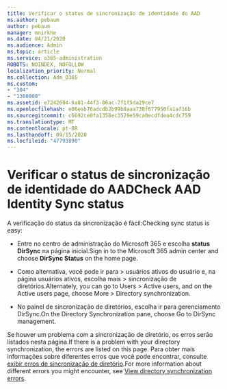 ```yaml
---
title: Verificar o status de sincronização de identidade do AAD
ms.author: pebaum
author: pebaum
manager: mnirkhe
ms.date: 04/21/2020
ms.audience: Admin
ms.topic: article
ms.service: o365-administration
ROBOTS: NOINDEX, NOFOLLOW
localization_priority: Normal
ms.collection: Adm_O365
ms.custom:
- "304"
- "1300008"
ms.assetid: e7242604-6a81-44f3-86ac-7f1f5da29ce7
ms.openlocfilehash: e06eab76adcdb2b99b8aaa738f677950fa1af16b
ms.sourcegitcommit: c6692ce0fa1358ec3529e59ca0ecdfdea4cdc759
ms.translationtype: MT
ms.contentlocale: pt-BR
ms.lasthandoff: 09/15/2020
ms.locfileid: "47793890"
---
```

# <a name="check-aad-identity-sync-status"></a><span data-ttu-id="8d11d-102">Verificar o status de sincronização de identidade do AAD</span><span class="sxs-lookup"><span data-stu-id="8d11d-102">Check AAD Identity Sync status</span></span>

<span data-ttu-id="8d11d-103">A verificação do status da sincronização é fácil:</span><span class="sxs-lookup"><span data-stu-id="8d11d-103">Checking sync status is easy:</span></span>
  
- <span data-ttu-id="8d11d-104">Entre no centro de administração do Microsoft 365 e escolha **status DirSync** na página inicial.</span><span class="sxs-lookup"><span data-stu-id="8d11d-104">Sign in to the Microsoft 365 admin center and choose **DirSync Status** on the home page.</span></span>

- <span data-ttu-id="8d11d-105">Como alternativa, você pode ir para \> usuários ativos do usuário e, na página usuários ativos, escolha mais \> sincronização de diretórios.</span><span class="sxs-lookup"><span data-stu-id="8d11d-105">Alternately, you can go to Users \> Active users, and on the Active users page, choose More \> Directory synchronization.</span></span>

- <span data-ttu-id="8d11d-106">No painel de sincronização de diretórios, escolha ir para gerenciamento DirSync.</span><span class="sxs-lookup"><span data-stu-id="8d11d-106">On the Directory Synchronization pane, choose Go to DirSync management.</span></span>

<span data-ttu-id="8d11d-107">Se houver um problema com a sincronização de diretório, os erros serão listados nesta página.</span><span class="sxs-lookup"><span data-stu-id="8d11d-107">If there is a problem with your directory synchronization, the errors are listed on this page.</span></span> <span data-ttu-id="8d11d-108">Para obter mais informações sobre diferentes erros que você pode encontrar, consulte [exibir erros de sincronização de diretório](https://docs.microsoft.com//office365/enterprise/identify-directory-synchronization-errors).</span><span class="sxs-lookup"><span data-stu-id="8d11d-108">For more information about different errors you might encounter, see [View directory synchronization errors](https://docs.microsoft.com//office365/enterprise/identify-directory-synchronization-errors).</span></span>
  